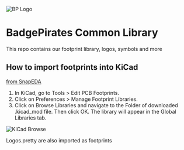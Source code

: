 ![BP Logo](https://cdn.tindiemedia.com/images/resize/5Hce8-jxAIOSPb8SryGD-m3ZVc4=/p/125x125/i/932521/profiles/2018-09-11T17%3A41%3A20.022Z-WhiteOnBlack.png)
# BadgePirates Common Library #

This repo contains our footprint library, logos, symbols and more

## How to import footprints into KiCad
[from SnapEDA](https://support.snapeda.com/en/articles/2651507-how-to-import-into-kicad)
1. In KiCad, go to Tools > Edit PCB Footprints.
2. Click on Preferences > Manage Footprint Libraries.
3. Click on Browse Libraries and navigate to the Folder of downloaded .kicad_mod file. Then click OK. The library will appear in the Global Libraries tab.

![KiCad Browse](https://downloads.intercomcdn.com/i/o/192996118/3b0da8ff5c2460155cb79fe5/image.png)

Logos.pretty are also imported as footprints
